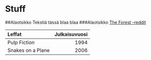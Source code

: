# Stuff
##Alaotsikko
Tekstiä tässä blaa blaa
###Alaotsikko
[The Forest -reddit](https://www.reddit.com/r/TheForest/)

|Leffat|Julkaisuvuosi|
|:-|-:|
|Pulp Fiction|1994|
|Snakes on a Plane|2006|
